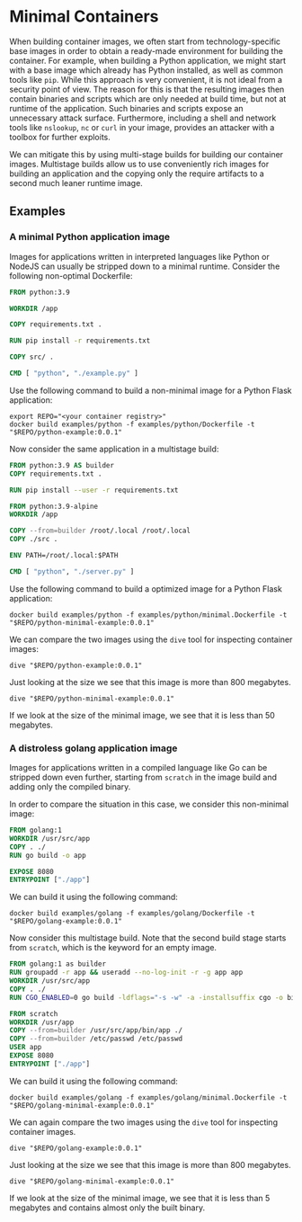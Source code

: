 # Minimal Containers

When building container images, we often start from technology-specific base images in order to obtain a ready-made environment for building the container. For example, when building a Python application, we might start with a base image which already has Python installed, as well as common tools like `pip`. While this approach is very convenient, it is not ideal from a security point of view. The reason for this is that the resulting images then contain binaries and scripts which are only needed at build time, but not at runtime of the application. Such binaries and scripts expose an unnecessary attack surface. Furthermore, including a shell and network tools like `nslookup`, `nc` or `curl` in your image, provides an attacker with a toolbox for further exploits.

We can mitigate this by using multi-stage builds for building our container images. Multistage builds allow us to use conveniently rich images for building an application and the copying only the require artifacts to a second much leaner runtime image.

## Examples

### A minimal Python application image

Images for applications written in interpreted languages like Python or NodeJS can usually be stripped down to a minimal runtime. Consider the following non-optimal Dockerfile:

```Dockerfile
FROM python:3.9

WORKDIR /app

COPY requirements.txt .

RUN pip install -r requirements.txt

COPY src/ .

CMD [ "python", "./example.py" ]
```

Use the following command to build a non-minimal image for a Python Flask application:

```shell
export REPO="<your container registry>"
docker build examples/python -f examples/python/Dockerfile -t "$REPO/python-example:0.0.1"
```

Now consider the same application in a multistage build:

```Dockerfile
FROM python:3.9 AS builder
COPY requirements.txt .

RUN pip install --user -r requirements.txt

FROM python:3.9-alpine
WORKDIR /app

COPY --from=builder /root/.local /root/.local
COPY ./src .

ENV PATH=/root/.local:$PATH

CMD [ "python", "./server.py" ]
```

Use the following command to build a optimized image for a Python Flask application:

```shell
docker build examples/python -f examples/python/minimal.Dockerfile -t "$REPO/python-minimal-example:0.0.1"
```

We can compare the two images using the `dive` tool for inspecting container images:

```shell
dive "$REPO/python-example:0.0.1"
```

Just looking at the size we see that this image is more than 800 megabytes.

```shell
dive "$REPO/python-minimal-example:0.0.1"
```

If we look at the size of the minimal image, we see that it is less than 50 megabytes.

### A distroless golang application image

Images for applications written in a compiled language like Go can be stripped down even further, starting from `scratch` in the image build and adding only the compiled binary.

In order to compare the situation in this case, we consider this non-minimal image:

```Dockerfile
FROM golang:1
WORKDIR /usr/src/app
COPY . ./
RUN go build -o app

EXPOSE 8080
ENTRYPOINT ["./app"]
```

We can build it using the following command:

```shell
docker build examples/golang -f examples/golang/Dockerfile -t "$REPO/golang-example:0.0.1"
```

Now consider this multistage build. Note that the second build stage starts from `scratch`, which is the keyword for an empty image.

```Dockerfile
FROM golang:1 as builder
RUN groupadd -r app && useradd --no-log-init -r -g app app
WORKDIR /usr/src/app
COPY . ./
RUN CGO_ENABLED=0 go build -ldflags="-s -w" -a -installsuffix cgo -o bin/app

FROM scratch
WORKDIR /usr/app
COPY --from=builder /usr/src/app/bin/app ./
COPY --from=builder /etc/passwd /etc/passwd
USER app
EXPOSE 8080
ENTRYPOINT ["./app"]
```

We can build it using the following command:

```shell
docker build examples/golang -f examples/golang/minimal.Dockerfile -t "$REPO/golang-minimal-example:0.0.1"
```

We can again compare the two images using the `dive` tool for inspecting container images.

```shell
dive "$REPO/golang-example:0.0.1"
```

Just looking at the size we see that this image is more than 800 megabytes.

```shell
dive "$REPO/golang-minimal-example:0.0.1"
```

If we look at the size of the minimal image, we see that it is less than 5 megabytes and contains almost only the built binary.

